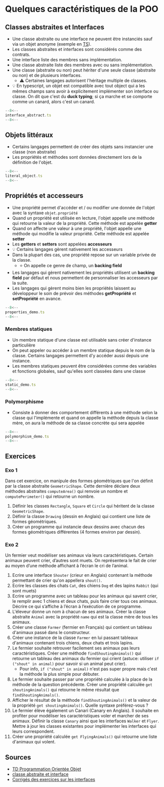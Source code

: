 # Quelques caractéristiques de la POO

## Classes abstraites et Interfaces

-   Une classe abstraite ou une interface ne peuvent être instanciés sauf via un objet anonyme (exemple en [TS](https://stackoverflow.com/questions/42766986/typescript-anonymous-class)).
-   Les classes abstraites et interfaces sont considérés comme des contrats.
-   Une interface liste des membres sans implémentation.
-   Une classe abstraite liste des membres avec ou sans implémentation.
-   Une classe (abstraite ou non) peut hériter d'une seule classe (abstraite ou non) et de plusieurs interfaces.
    -   :warning: Certaines langages autorisent l'héritage multiple de classes.
-   :bulb: En typescript, un objet est compatible avec tout object qui a les mêmes champs sans avoir à explicitement implémenter son interface ou classe. On dit que c'est du **duck typing**; si ça marche et se comporte comme un canard, alors c'est un canard.

```ts title="Classes abstraites et Interfaces"
--8<--
interface_abstract.ts
--8<--
```

## Objets littéraux

-   Certains langages permettent de créer des objets sans instancier une classe (non abstraite)
-   Les propriétés et méthodes sont données directement lors de la définition de l'objet.

```ts title="Objets littéraux"
--8<--
literal_object.ts
--8<--
```

## Propriétés et accesseurs

-   Une propriété permet d'accéder et / ou modifier une donnée de l'objet avec la syntaxe `objet.propriété`
-   Quand un propriété est utilisée en lecture, l'objet appelle une méthode qui retourne la valeur de la propriété. Cette méthode est appelée **getter**
-   Quand on affecte une valeur à une propriété, l'objet appelle une méthode qui modifie la valeur propriété. Cette méthode est appelée **setter**
-   Les **getters** et **setters** sont appelées **accesseurs**
-   :bulb: Certains langages gèrent nativement les accesseurs
-   Dans la plupart des cas, une propriété repose sur un variable privée de la classe.
    -   :star: On appelle ce genre de champ, un **backing field**
-   Les langages qui gèrent nativement les propriétés utilisent un **backing field** par défaut et nous permettent de personnaliser les accesseurs par la suite.
-   Les langages qui gèrent moins bien les propriétés laissent au développeur le soin de prévoir des méthodes **getPropriété** et **setPropriété** en avance.

```ts title="Propriétés"
--8<--
properties_demo.ts
--8<--
```

### Membres statiques

-   Un membre statique d'une classe est utilisable sans créer d'instance particulière
-   On peut appeler ou accéder à un membre statique depuis le nom de la classe. Certains langages permettent d'y accéder aussi depuis une instance.
-   Les membres statiques peuvent être considérées comme des variables et fonctions globales, sauf qu'elles sont classées dans une classe

```ts title="Propriétés"
--8<--
static_demo.ts
--8<--
```

### Polymorphisme

-   Consiste à donner des comportement différents à une méthode selon la classe qui l'implémente et quand on appelle la méthode depuis la classe mère, on aura la méthode de sa classe concrète qui sera appelée

```ts title="Propriétés"
--8<--
polymorphism_demo.ts
--8<--
```

## Exercices

### Exo 1

Dans cet exercice, on manipule des formes géométriques que l'on définit par la classe abstraite `GeometricShape`. Cette dernière déclare deux méthodes abstraites `computeArea()` qui renvoie un nombre et `computePerimeter()` qui retourne un nombre.

1.  Définir les classes `Rectangle`, `Square` et `Circle` qui héritent de la classe `GeometricShape`.
1.  Définir la classe `Drawing` (dessin en Anglais) qui contient une liste de formes géométriques.
1.  Créer un programme qui instancie deux dessins avec chacun des formes géométriques différentes (4 formes environ par dessin).

### Exo 2

Un fermier veut modéliser ses animaux via leurs caractéristiques. Certain animaux peuvent crier, d’autres sont muets. On représentera le fait de crier au moyen d’une méthode affichant à l’écran le cri de l’animal.

1.  Ecrire une interface `Shouter` (crieur en Anglais) contenant la méthode permettant de crier qu'on appellera `shout()`.
1.  Ecrire les classes des chats `Cat`, des chiens `Dog` et des lapins `Rabbit` (qui sont muets)
1.  Ecrire un programme avec un tableau pour les animaux qui savent crier, le remplir avec 1 chiens et deux chats, puis faire crier tous ces animaux. Décrire ce qui s’affiche à l’écran à l’exécution de ce programme.
1.  L'éleveur donne un nom à chacun de ses animaux. Créer la classe abstraite `Animal` avec la propriété `name` qui est la classe mère de tous les animaux.
1.  Créer une classe `Farmer` (fermier en Français) qui contient un tableau d'animaux passé dans le constructeur.
1.  Créer une instance de la classe `Farmer` en lui passant tableaux d'animaux contenant trois chiens, deux chats et trois lapins.
1.  Le fermier souhaite retrouver facilement ses animaux pas leurs caractéristiques. Créer une méthode `findShoutingAnimals()` qui retourne un tableau des animaux du fermier qui crient (astuce: utiliser `if ("shout" in animal)` pour savoir si un animal peut crier).
    -   Pour info, `if ("shout" in animal)` n'est pas super propre mais c'est la méthode la plus simple pour débuter.
1.  Le fermier souhaite passer par une propriété calculée à la place de la méthode de la question précédente. Créer une propriété calculée `get shoutingAnimals()` qui retourne le même résultat que `findShoutingAnimals()`.
1.  Afficher le résultat de la méthode `findShoutingAnimals()` et la valeur de la propriété `get shoutingAnimals()`. Quelle syntaxe préférez-vous ?
1.  Le fermier élève également un Canari (Canary en Anglais). Il souhaite en profiter pour modéliser les caractéristiques voler et marcher de ses animaux. Définir la classe `Canary` ainsi que les interfaces `Walker` et `Flyer`. Mettre à jour les classes existantes pour implémenter les interfaces qui leurs correspondent.
1.  Créer une propriété calculée `get FlyingAnimals()` qui retourne une liste d'animaux qui volent.

## Sources

-   [TD Programmation Orientée Objet](https://www.irif.fr/~emiquey/enseignement/poo3/TD6.pdf)
-   [classe abstraite et interface](https://www.u-picardie.fr/ferment/java/chap12_c.html)
-   [Corrigés des exercices sur les interfaces](https://deptinfo.cnam.fr/Enseignement/CycleA/APA/nfa032/docs/corriges-interfaces-1.pdf)
